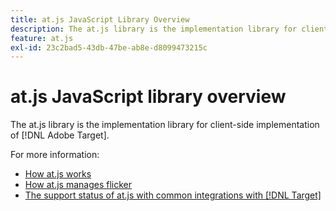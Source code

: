 ```yaml
---
title: at.js JavaScript Library Overview
description: The at.js library is the implementation library for client-side implementation of [!DNL Adobe Target].
feature: at.js
exl-id: 23c2bad5-43db-47be-ab8e-d8099473215c
---
```

# at.js JavaScript library overview

The at.js library is the implementation library for client-side implementation of [!DNL Adobe Target].

For more information:

* [How at.js works](/help/dev/implement/client-side/atjs/how-atjs-works/how-atjs-works.md)
* [How at.js manages flicker](/help/dev/implement/client-side/atjs/how-atjs-works/manage-flicker-with-atjs.md)
* [The support status of at.js with common integrations with [!DNL Target]](/help/dev/implement/client-side/atjs/how-atjs-works/target-atjs-integrations.md)
